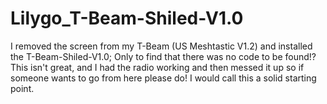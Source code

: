 # Lilygo_T-Beam-Shiled-V1.0
I removed the screen from my T-Beam (US Meshtastic V1.2) and installed the T-Beam-Shiled-V1.0; Only to find that there was no code to be found!? This isn't great, and I had the radio working and then messed it up so if someone wants to go from here please do! I would call this a solid starting point.
